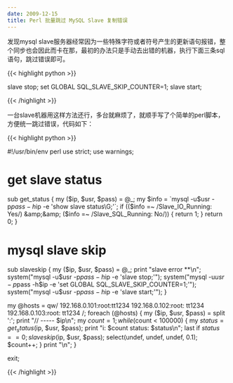 ```yaml
---
date: 2009-12-15
title: Perl 批量跳过 MySQL Slave 复制错误
---
```


发现mysql slave服务器经常因为一些特殊字符或者符号产生的更新语句报错，整个同步也会因此而卡在那，最初的办法只是手动去出错的机器，执行下面三条sql语句，跳过错误即可。

{{< highlight python >}}

slave stop;
set GLOBAL SQL_SLAVE_SKIP_COUNTER=1;
slave start;

{{< /highlight >}}

一台slave机器用这样方法还行，多台就麻烦了，就顺手写了个简单的perl脚本，方便统一跳过错误，代码如下：

{{< highlight python >}}

#!/usr/bin/env perl
use strict;
use warnings;

# get slave status
sub get_status {
    my ($ip, $usr, $pass) = @_;
    my $info = `mysql -u$usr -p$pass -h$ip -e 'show slave status\\G;'`;
    if (($info =~ /Slave_IO_Running: Yes/) &amp;&amp; ($info =~ /Slave_SQL_Running: No/)) {
        return 1;
    }
    return 0;
}
# mysql slave skip
sub slaveskip {
    my ($ip, $usr, $pass) = @_;
    print "slave error **\n";
    system("mysql -u$usr -p$pass -h$ip -e 'slave stop;'");
    system("mysql -u$usr -p$pass -h$ip -e 'set GLOBAL SQL_SLAVE_SKIP_COUNTER=1;'");
    system("mysql -u$usr -p$pass -h$ip -e 'slave start;'");
}

my @hosts = qw/
192.168.0.101:root:tt1234
192.168.0.102:root: tt1234
192.168.0.103:root: tt1234
/;
foreach (@hosts) {
    my ($ip, $usr, $pass) = split ':';
    print "// ----- $ip\n";
    my $count = 1;
    while ($count < 100000) {
        my $status = get_status($ip, $usr, $pass);
        print "i: $count status: $status\n";
        last if $status == 0;
        slaveskip($ip, $usr, $pass);
        select(undef, undef, undef, 0.1);
        $count++;
    }
    print "\n";
}

exit;

{{< /highlight >}}


